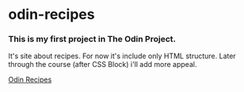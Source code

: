 # odin-recipes

### This is my first project in The Odin Project.

It's site about recipes. For now it's include only HTML structure.
Later through the course (after CSS Block) i'll add more appeal.

[Odin Recipes](https://ena0berzerk.github.io/odin-recipes/)
